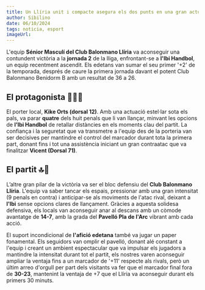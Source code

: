 ```yaml
---
title: Un Llíria unit i compacte asegura els dos punts en una gran actuació d'equip
author: Sibilino
date: 06/10/2024
tags: noticia, esport
imageUrl:
---
```


L'equip **Sénior Masculí del Club Balonmano Llíria** va aconseguir una contundent victòria a la **jornada 2** de la lliga, enfrontant-se a **l'Ibi Handbol**, un equip recentment ascendit. Els edetans van sumar el seu primer '+2' de la temporada, després de caure la primera jornada davant el potent Club Balonmano Benidorm B amb un resultat de 36 a 26.

## El protagonista 🤾🏻🥅

El porter local, **Kike Orts (dorsal 12)**. Amb una actuació estel·lar sota els pals, va parar **quatre** dels huit penals que li van llançar, minvant les opcions de **l'Ibi Handbol** de retallar distàncies en els moments clau del partit. La confiança i la seguretat que va transmetre a l'equip des de la porteria van ser decisives per mantindre el control del marcador durant tota la primera part, donant fins i tot una assistència iniciant un gran contraatac que va finalitzar **Vicent (Dorsal 71)**.

## El partit 🔝🎩

L’altre gran pilar de la victòria va ser el bloc defensiu del **Club Balonmano Llíria**. L'equip va saber tancar els espais, pressionar amb una gran intensitat (9 penals en contra) i anticipar-se als moviments de l'atac rival, deixant a **l'Ibi** sense opcions clares de llançament. Gràcies a aquesta solidesa defensiva, els locals van aconseguir anar al descans amb un còmode avantatge de **14-7**, amb la grada del **Pavelló Pla de l'Arc** vibrant amb cada acció.

El suport incondicional de **l'afició edetana** també va jugar un paper fonamental. Els seguidors van omplir el pavelló, donant alé constant a l'equip i creant un ambient espectacular que va impulsar els jugadors a mantindre la intensitat durant tot el partit, els nostres varen aconseguir ampliar la ventaja fins a un marcador de '+11' respecte als rivals, però un últim arreo d'orgull per part dels visitants va fer que el marcador final fora de **30-23**, mantenint la ventaja de +7 que el Llíria va aconseguir durant els primers 30 minuts.